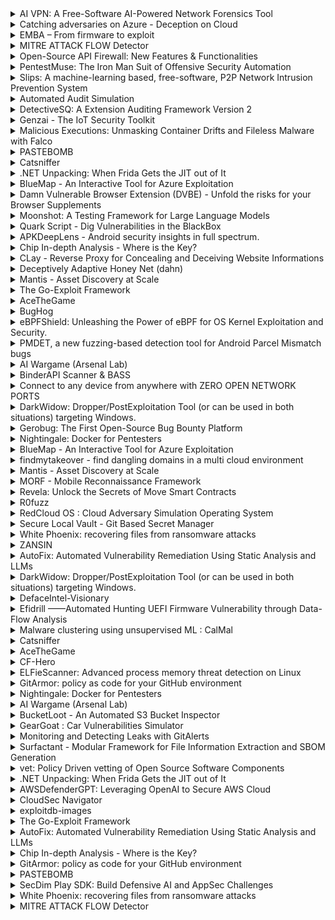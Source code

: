 <details>
  <summary>AI VPN: A Free-Software AI-Powered Network Forensics Tool</summary>
  The AI VPN is an AI-based traffic analysis tool to detect and block threats, ensuring enhanced privacy protection automatically. It offers modular management of VPN accounts, automated network traffic analysis, and incident reporting. Using the free software IDS system Slips, the AI VPN employs machine learning and threat intelligence for comprehensive traffic analysis. Multiple VPN technologies, such as OpenVPN and Wireguard, are supported, and in-line blocking technologies like Pi-hole provide additional protection.



Developed to assist journalists, activists, and NGOs in combating targeted digital attacks, the AI VPN aims to deliver a user-friendly, efficient, and automated solution for network forensics on devices without requiring physical access. Users experience seamless Internet connectivity, akin to conventional VPNs, while the AI VPN server conducts traffic analysis and reporting.



The AI VPN is designed as a modular collection of micro-services using Docker technology. Ten modules currently handle diverse functionalities such as management, database operations, communication, multiple VPNs, PiHole integration, Slips, and comprehensive reporting.
</details>

<details>
  <summary>Catching adversaries on Azure - Deception on Cloud</summary>
  Cloud is a widely adopted technology for organizations across the globe. It's very often a breeding ground for adversaries as the targets are now reachable to adversaries from anywhere in the world. More often than not, foothold into cloud is just a simple "password-spray" away. How to catch adversaries who are eyeing your crown jewels on cloud? Often adversaries are after your keys, secrets, data, emails, etc. A great way to protect is to put traps everywhere and wait for adversaries to fall into them. But deception on cloud is Hard to create, maintain, monitor, remove and most of all it's pricy. Cloud-Deception is a tool that intends to make it easier for individuals and organizations to deploy, monitor, maintain and remove deception with the most minimal price tag to it. This is done with the help of a CLI suite that creates real-like users (with known weak passwords), real-like resources (such as key vaults, storage accounts, etc.) and real-like identities (Managed identities). All these resources and identities have role assignments randomly assigned and the output is a glorious attack path that's very lucrative for an adversary to pursue. Cloud-deception enables logging automatically and creates alert rules so all you have to do relax and wait for adversaries. Cloud-deception currently supports Microsoft Azure. The talk will consist of a breath-taking tale of how to creation &amp; monitoring of deception on cloud.
</details>

<details>
  <summary>EMBA – From firmware to exploit</summary>
  IoT (Internet of Things) and OT (Operational Technology) are the current buzzwords for networked devices on which our modern society is based on. In this area, the used operating systems are summarized with the term firmware. The devices themselves, also called embedded devices, are essential in the private and industrial environments as well as in the so-called critical infrastructure. 

Penetration testing of these systems is quite complex as we have to deal with different architectures, optimized operating systems and special protocols. EMBA is an open-source firmware analyzer with the goal to simplify and optimize the complex task of firmware security analysis. EMBA supports the penetration tester with the automated detection of 1-day vulnerabilities on binary level. This goes far beyond the plain CVE detection: With EMBA you always know which public exploits are available for the target firmware. Besides the detection of already known vulnerabilities, EMBA also supports the tester on the next 0-day. For this, EMBA identifies critical binary functions, protection mechanisms and services with network behavior on a binary level. There are many other features built into EMBA, such as fully automated firmware extraction, finding file system vulnerabilities, hard-coded credentials, and more.

EMBA is the open-source firmware scanner, created by penetration testers for penetration testers.
</details>

<details>
  <summary>MITRE ATTACK FLOW Detector</summary>
  Converting all kinds of SOC alerts to mitre attack techniques and then finding those few alerts that form a mitre attack flow, seems like a lot of manual work. 



But using a Large Language Model, Knowledge Graph, Temporal Graph Embedding, Density Clustering, and a Markov Model, its now possible to do it automatically in real time.
</details>

<details>
  <summary>Open-Source API Firewall: New Features & Functionalities</summary>
  The open-source API Firewall by Wallarm is designed to protect REST and GraphQL API endpoints in cloud-native environments. API Firewall provides API hardening with the use of a positive security model allowing calls that match a predefined API specification for requests and responses while rejecting everything else.



The key features of API Firewall are:

  - Secure REST and GraphQL API endpoints by blocking non-compliant requests/responses

  - Stop API data breaches by blocking malformed API responses

  - Discover Shadow API endpoints

  - Block attempts to use request/response parameters not specified in an OpenAPI specification

  - Validate JWT access tokens

  - Validate other OAuth 2.0 tokens using introspection endpoints

  - Denylist compromised API tokens, keys, and Cookies
</details>

<details>
  <summary>PentestMuse: The Iron Man Suit of Offensive Security Automation</summary>
  entestMuse is not just a tool; it is the embodiment of the Iron Man philosophy in cybersecurity. Like Tony Stark's exoskeleton, which enhances his abilities while allowing him to retain control and focus on higher-level strategies, PentestMuse augments the capabilities of offensive cybersecurity professionals. It automates the repetitive, precision-dependent tasks of penetration testing - much like the meticulous data collection and alerting in a monitoring system - allowing experts to concentrate on tasks requiring human ingenuity and judgment.



Adhering to the [Compensatory Principle](https://www.notion.so/Compensatory-Principle-efdc076b70d84d1797ab3469a9955ba9?pvs=21), PentestMuse recognizes the distinct strengths of human intuition and machine precision. It executes complex operations autonomously, similar to a state-machine-driven repair system, but steps aside when human intervention is preferable or necessary. This approach mirrors the collaboration between Iron Man's suit and Tony Stark, where automation enhances human skills without overshadowing them.



The design of PentestMuse ensures that the creativity and learning opportunities for cybersecurity professionals are not stifled. The tool works as a partner, handling the 'boring stuff' and late-night work, thereby enabling human experts to focus on creative problem-solving and system optimization. This collaboration is akin to Iron Man's suit: an advanced assistant that elevates the human operator to new levels of efficiency and effectiveness.



In conclusion, PentestMuse is a testament to the power of AI in enhancing human capabilities in offensive security, rather than replacing them. It's a system more Iron Man, less Ultron - a perfect blend of human intelligence and machine efficiency, designed to tackle the ever-evolving challenges of the digital world.
</details>

<details>
  <summary>Slips: A machine-learning based, free-software, P2P Network Intrusion Prevention System</summary>
  For the last 7 years we developed Slips, a behavioral-based intrusion prevention system, and the first free-software network IDS using machine learning. Slips profiles the behavior of IP addresses and performs detections inside each time window in order to also *unblock* IPs. Slips has more than 20 modules that detect a range of attacks both to and from the protected device. It is an network EDR with the capability to also protect small networks. 



Slips consumes multiple packets and flows, exporting data to SIEMs. More importantly, Slips is the first IDS to automatically create a local P2P network of sensors, where instances share detections following a trust model resilient to adversaries.. 



Slips works in several directionality modes. The user can choose to detect attacks coming *to* or going *from* these profiles, or both. This makes it easy to protect your network but also to focus on infected computers inside your network, which is a novel technique.



Among its modules, Slips includes the download/manage of external Threat Intelligence feed (including our laboratory's own TI feed), whois/asn/geocountry enrichment, a LSTM neural net for malicious behavior detection, port scanning detection (vertical and horizontal) on flows, long connection detection, etc. The decisions to block profiles or not are based on ensembling 

algorithms. The P2P module connects to other Slips to share detection alerts.



Slips can read packets from the network, pcap, Suricata, Zeek, Argus and Nfdump, and can output alerts files and summaries. Having Zeek as a base tool, Slips can correctly build a sorted timeline of flows combining all Zeek logs. Slips can send alerts using the STIX/TAXII protocol.



Slips web interface allows to clearly see the detections and behaviors, including threat inteligence enhancements. The interface can show multiple Slips runs, summarize whois/asn/geocountry information and much more.
</details>

<details>
  <summary>Automated Audit Simulation</summary>
  This tool enhances the efficiency of auditing processes, providing a user-friendly interface for seamless operation. Its detailed reporting capabilities empower users with comprehensive insights into endpoint security, facilitating informed decision-making. With a commitment to ethical use, legal compliance, and regular updates, the Automated Audit Simulation tool is a valuable asset for organizations seeking robust cybersecurity assessments.



In addition to scrutinizing network connections for VPN and Tor usage, the tool searches for critical event IDs and investigates Outlook profiles for personal user accounts configured on official laptops/desktops. The flexibility to customize assessments allows users to adapt the tool to evolving security threats.
</details>

<details>
  <summary>DetectiveSQ: A Extension Auditing Framework Version 2</summary>
  In the modern digital realm, internet browsers, particularly Chrome, have transcended traditional boundaries, becoming hubs of multifunctional extensions that offer everything from AI-integrated chatbots to sophisticated digital wallets. This surge, however, comes with an underbelly of cyber vulnerabilities. Hidden behind the guise of innovation, malicious extensions lurk, often camouflaged as benign utilities. These deceptive extensions not only infringe upon user privacy and security but also exploit users with unasked-for ads, skewed search results, and misleading links. Such underhanded strategies, targeting the unsuspecting user, have alarmingly proliferated.



In this talk, we will introduce DetectiveSQ Version 2, an enhanced tool revolutionizing the analysis of Chrome extensions. Building on its proven foundation, it now features integrated AI and GPT models for dynamic analysis, sentiment analysis, and sophisticated static analysis capabilities for permissions, local JavaScript, and HTML files. This dual approach offers a comprehensive evaluation, pinpointing potential security and privacy risks within extensions. DetectiveSQ Version 2 will be open source and made available after the talk.
</details>

<details>
  <summary>Genzai - The IoT Security Toolkit</summary>
  With a widespread increase in the adoption of IoT or Internet of Things devices, their security has become the need of the hour. Cyberattacks against IoT devices have grown rapidly and with platforms like Shodan, it has become much easier to scroll through the entire internet and look for just the right target which an attacker wants. To combat such threats it has become necessary for individuals and organisations to secure their IoT devices but when it becomes harder to keep track of them, the chances of unpatched loopholes increase.



To address this concern and give the users a better visibility of their assets, introducing Genzai! Genzai helps users keep track of IoT device-related web interfaces, scan them for security flaws and scan against custom policies for vendor-specific or all cases.

Tool features:

- Bruteforce panels for vendor-specific and generic/common password lists to look for default creds

- Use pre-defined templates/payloads to look for vulnerabilities

- Users can specify scan policies for scanning vendor-specific or all entries
</details>

<details>
  <summary>Malicious Executions: Unmasking Container Drifts and Fileless Malware with Falco</summary>
  Containers are the most popular technology for deploying modern applications. SPOILER ALERT: bypassing well-known security controls is also popular. In this talk, we explain how to use the recent updates in Falco, a CNCF open-source container security tool, to detect drifts and fileless malware in containerized environments. 



As a best practice, containers should be considered immutable. Early this year, Falco introduced new features to detect container drift via OverlayFS, which can spot if binaries are added or modified after the container's deployment. New binaries are often a sign of an ongoing attack.



Of course, attackers can also use more advanced evasion techniques to stay hidden. By using in-memory, fileless execution, attackers can bypass most of the security controls such as drift detection, and still reach their goals with no stress. 



To combat fileless attacks, Falco has also added memfd-based fileless execution thanks to its visibility superpowers on Linux kernel system calls. Combining Falco's existing runtime security capabilities with these two new detection layers forms the foundation of an in-depth defense strategy for cloud-native workloads.



We will walk you through real-world scenarios based on recent threats and malware, demoing how Falco can help detect and respond to these malicious behaviors and comparing drift and fileless attack paths.
</details>

<details>
  <summary>PASTEBOMB</summary>
  The PasteBomb (PB) botnet does not have any C2 (command and control) server.

Instructions are received using GitHub Gist, and results are sent over a Discord Webhook.

Tracing the C2 server back to the operator is the most common way in which botnet operators are compromised. This technology effectively eradicates such a possibility. When combined with robust operational security (OPSEC), this makes it extremely difficult to trace the operator. This is extremely advantageous for groups engaged in penetration testing. PasteBomb possesses the capacity to carry out Commands, launch DDoS attacks on servers, acquire and execute supplementary payloads, extract personal information from targets, and eliminate its presence without leaving any evidence (Self-Destruct).
</details>

<details>
  <summary>Catsniffer</summary>
  Delve into the fascinating world of IoT (Internet of Things) with the CatSniffer - a powerful, multi-protocol, multi-band, and open-source board crafted for exploring, interacting, and potentially compromising IoT devices. This workshop offers an immersive, hands-on experience, teaching you how to create chaos among IoT devices and challenge real-world devices like property trackers.



Our engaging demonstrations are merely the tip of the iceberg of what you can achieve with the CatSniffer. The tool's exceptional flexibility allows the use of different tools for your security auditing needs, and our unique firmware broadens your learning horizon and amplifies the fun factor, irrespective of whether you're a novice or a seasoned expert in the field.



We invite you to join us on this journey of discovery, where we will harness the boundless capabilities of CatSniffer, fine-tuning your skills and transforming you into a maestro of IoT security auditing.
</details>

<details>
  <summary>.NET Unpacking: When Frida Gets the JIT out of It</summary>
  .NET-based malware families (like AgentTesla, CrimsonRat, and MassLogger, to list a few) can include obfuscation or packing that would harden analysts' work to understand and mitigate these threats effectively. Several options exist for researchers to tackle this challenge such as (but not limited to ) De4Dot, JITM (Mandiant 2020), DotDumper (Black Hat 2022), or JitHook (JSAC 2023) ... However, those solutions either don't cover the case where CLR APIs are intercepted by the packer, or do it in a very limited way. Our new tool has been developed to address this issue, adding some notable advancements that hopefully will prove its utility in the field of malware analysis.

Our Frida-Jit-unPacker (FJP) tool uses a passive, less intrusive approach than previous tools, making it less likely to be detected by anti-unpacking-features. It is developed using Python3 and Frida and doesn't impose restrictions on the .NET framework version associated with the sample. The tool is not focused on specific packers, making it generic and flexible. 

One of its improvements compared to previously listed tools is its ability to also recover and fix original tokens from encrypted ones.

In addition, this tool employs several strategies to be more covert in its operations compared to existing solutions. It achieves this by focusing on intercepting lower-level functions, less likely to set off anti-unpacking mechanisms typically employed by packers. This stealthy approach is further enhanced by disassembling the Common Language Runtime (CLR) - strategically placing hooks just before or after likely monitoring points, tactically reducing the chances of triggering packers' anti-unpacking mechanisms.

These enhancements aim to assist analysts and researchers in the evolving 'cat and mouse' game of malware code protection. Hopefully, the tool will prove to be a valuable addition to the researchers' arsenal.
</details>

<details>
  <summary>BlueMap - An Interactive Tool for Azure Exploitation</summary>
  As demonstrated in BlackHat UK &amp; USA 2022 - BlueMap helps cloud red teamers and security researchers identify IAM misconfigurations, information gathering, and abuse of managed identities in interactive mode without ANY third-party dependencies. No more painful installations on the customer's environment, and No more need to custom the script to avoid SIEM detection!



The tool leaves minimum traffic in the network logs to help during red team engagements from on-prem to the cloud. Developed in Python and implemented all Azure integrations from scratch with zero dependencies on Powershell stuff. The idea behind the tool is to let security researchers and red team members have the ability to focus on more Opsec rather than DevOps stuff.
</details>

<details>
  <summary>Damn Vulnerable Browser Extension (DVBE) - Unfold the risks for your Browser Supplements</summary>
  In the ever expanding world of Browser Extensions, security remains a big concern. As the demand of the feature-rich extensions increases, priority is given to functionality over robustness, which makes way for vulnerabilities that can be exploited by malicious actors. The danger increases even more for organizations handling sensitive data like banking details, PII, confidential org reports etc. 



Damn Vulnerable Browser Extension (DVBE) is an open-source vulnerable browser extension, designed to shed light on the importance of writing secure browser extensions and to educate the developers and security professionals about the vulnerabilities that are found in the browser extensions, how they are found &amp; how they impact business. This built-to-be vulnerable extension can be used to learn, train &amp; exploit browser extension related vulnerabilities.
</details>

<details>
  <summary>Moonshot: A Testing Framework for Large Language Models</summary>
  In today's rapidly evolving AI landscape, large language models (LLMs) have emerged as a cornerstone of many AI-driven solutions, offering increasingly remarkable capabilities in use cases like chatbots and code generation. 



However, this advancement also introduces a unique set of security and safety challenges, ranging from data privacy risks, biases in model outputs, ethical implications of AI interactions, to the risks of generating and executing malicious codes when using these new AI systems. Unfortunately, current LLM testing often focuses on evaluating performance over addressing these vulnerabilities.



We present Moonshot – a testing tookit designed specifically for security evaluators, penetration testers, red teamers, and bug-bounty hunters to conduct attacks on large language models. Moonshot distinguishes itself through its extensible and modular design, facilitating the systematic creation, testing and execution of attacks on LLMs. It comes equipped with a suite of pre-defined security vulnerabilities and safety tests, while also offering users the ease of integrating their own tests into the framework. Additionally, Moonshot features a specialised red-teaming interface that drastically streamlines the process of vulnerability assessment across various LLMs for red teamers.



Moonshot is designed with a simple, intuitive, and interactive interface that would be familiar to AI developers and security experts. Additionally, Moonshot is engineered for easy integration into any model development workflow, enabling seamless and repeatable testing for model developers.
</details>

<details>
  <summary>Quark Script - Dig Vulnerabilities in the BlackBox</summary>
  *Innovative &amp; Interactive*

The goal of Quark Script aims to provide an innovative way for mobile security researchers to analyze or pentest the targets (YES, the binaries).



Based on Quark, we integrate decent tools as Quark Script APIs and make them exchange valuable intelligence with each other. This enables security researchers to interact with staged results and perform creative analysis with Quark Script.



*Dynamic &amp; Static Analysis*

In Quark script, we integrate not only static analysis tools (e.g. Quark itself) but also dynamic analysis tools (e.g. objection).



*Re-Usable &amp; Sharable*

Once the user creates a Quark script for a specific analysis scenario. The script can be used for other targets. Also, the script can be shared with other security researchers. This enables the exchange of knowledge.
</details>

<details>
  <summary>APKDeepLens - Android security insights in full spectrum.</summary>
  APKDeepLens is an open-source Python tool for Android app security analysis. It leverages both static and dynamic analysis techniques to identify vulnerabilities. By static analysis examines APK components like permissions and API calls, while dynamic analysis observes real-time behavior. A key feature is "Contextual Vulnerability Mapping," which assesses vulnerabilities within the code and user flow context. The tool also focuses on extracting sensitive information from the source code, highlighting often overlooked security gaps.



The tool effectively detects vulnerabilities listed in the OWASP Top 10 mobile, emphasizing the most critical security risks to Android applications. Demonstrations of these features will be included. APKDeepLens is equipped to generate comprehensive reports in various formats like HTML, PDF, and JSON, aiding in the transition from detection to remediation.
</details>

<details>
  <summary>Chip In-depth Analysis - Where is the Key?</summary>
  Chip-off forensics is an advanced digital data extraction and analysis technique which involves physically removing flash memory chips (IC) from a subject device and then acquiring the raw data using specialized equipment.



Apart from the rework station, it should have a suitable reader or device to retrieve the data/firmware from the chip.  It is an new developed device which can recognize the chip detailed information.  During the lab, the audiences would have opportunity to analyze the common eMMC / UFS chips and discover the secret from it.
</details>

<details>
  <summary>CLay - Reverse Proxy for Concealing and Deceiving Website Informations</summary>
  The beginning of a devastating cybersecurity incident often occurs when an attacker recognize a technology they capable to exploit used in an application. None of our users care about the technology behind an application more than the mal-intent adversaries. CLay offers a unique and powerful features that goes beyond traditional security measures. CLay takes deception to a new level by mimicking the clockwork of a website with false information, as if the website is made with different technology stack. With a quick 3-minutes installation, the primary objective is to mislead and deceive potential attackers, leading them to gather false information about the web application.
</details>

<details>
  <summary>Deceptively Adaptive Honey Net (dahn)</summary>
  Traditional honey nets offer static infrastructure and static responses. In DAHN, the infrastructure is abstracted, with lambda/gpt API (prompts stipulated) returning seemingly native responses to the threat actor, depending on the complexity index defined by the administrator. In other words, responses are dynamically crafted to entrap and retain threat actors, internal and external, in this environment for as long as possible, giving them a balance of false hope and realistic obstacles as they pass through our simulated layers of defense. Our AI-powered honey net mimics a given corporate environment to create a fictitious digital twin and embeds a controlled-level of simulated vulnerabilities/weaknesses to attract, distract, learn from, and attribute threat actors. The outputs are decoys, diversion, fingerprints, IoCs and IoAs, attributes, TTPs and behaviors, and used to augment threat detection and cyber defense strategies.
</details>

<details>
  <summary>Mantis - Asset Discovery at Scale</summary>
  Mantis is an asset inventory framework that has the capability to distribute a single scan across multiple machines, provides easy customization, dashboard support, and advanced alerting capabilities. We have not reinvented the wheel. Rather, we have tried to design an architecture that provides the essential features for a framework that involves the complexity of integrating multiple tools that are outside our control.
</details>

<details>
  <summary>The Go-Exploit Framework</summary>
  The Go-Exploit framework helps exploit developers rapidly develop advanced exploits in the Go programming language. In this talk, we will demonstrate advanced features of the framework such as integration with Shodan, scanning and exploiting through a proxy (including Tor), using Meterpreter and Sliver payloads, using the built-in encrypted reverse shell, adding custom C2, spinning up LDAP JNDI infrastructure, and easily cross compiling to different OS and architectures.



This talk will focus on real-world exploitation and, as such, we will release go-exploit exploits for CVE-2023-46604 (ActiveMQ), CVE-2023-25194 (Druid), and CVE-2022-47966 (Various Manage Engine).
</details>

<details>
  <summary>AceTheGame</summary>
  Ace The Game is an open-source hacking tool designed for manipulating the memory of Android applications enabling users to change and freeze memory values. This tool also has an interesting feature which enables users to bypass payment methods seamlessly. Notably, this tool boasts compatibility with both rooted and non-rooted Android devices.
</details>

<details>
  <summary>BugHog</summary>
  BugHog is a comprehensive framework designed to identify the complete lifecycles of browser bugs, from the code change that introduced the bug to the code change that resolved the bug. For each bug's proof of concept (PoC) integrated in BugHog, the framework can perform automated and dynamic experiments using Chromium and Firefox revision binaries.



Each experiment is performed within a dedicated Docker container, ensuring the installation of all necessary dependencies, in which BugHog downloads the appropriate browser revision binary, and instructs the browser binary to navigate to the locally hosted PoC web page. Through observation of HTTP traffic, the framework determines whether the bug is successfully reproduced. Based on experiment results, BugHog can automatically bisect the browser's revision history to identify the exact revision or narrowed revision range in which the bug was introduced or fixed.



BugHog has already been proven to be a valuable asset in pinpointing the lifecycles of security bugs, such as Content Security Policy bugs.
</details>

<details>
  <summary>eBPFShield: Unleashing the Power of eBPF for OS Kernel Exploitation and Security.</summary>
  Are you looking for an advanced tool that can help you detect and prevent sophisticated exploits on your systems? Look  no further than eBPFShield. Let's take a technical look at some of the capabilities of this powerful technology:



DNS monitoring feature is particularly useful for detecting DNS tunneling, a technique used by attackers to bypass  network security measures. By monitoring DNS queries, eBPFShield can help detect and block these attempts before any damage is done.



IP-Intelligence feature allows you to monitor outbound connections and check them against threat intelligence lists. This  helps prevent command-and-control (C2) communications, a common tactic used by attackers to control compromised  systems. By blocking outbound connections to known C2 destinations, eBPFShield can prevent attackers from  exfiltrating sensitive data or delivering additional payloads to your system.



eBPFShield Machine Learning feature, you can develop and run advanced machine learning algorithms entirely in eBPF. We  demonstrate a flow-based network intrusion detection system(IDS) based on machine learning entirely in eBPF. Our  solution uses a decision tree and decides for each packet whether it is malicious or not, considering the entire previous  context of the network flow.



eBPFShield Forensics helps address Linux security issues by analyzing system calls and kernel events to detect possible  code injection into another process. It can also help identify malicious files and processes that may have been  introduced to your system, allowing you to remediate any security issues quickly and effectively.



During the session, we'll delve deeper into these features and demonstrate how eBPFShield can help you protect your  systems against even the most advanced threats.
</details>

<details>
  <summary>PMDET, a new fuzzing-based detection tool for Android Parcel Mismatch bugs</summary>
  Android has designed Parcel as its high-performance transport to pass objects across processes.

For classes to be serialized by Parcel, developers must implement the methods for writing and reading the object's properties to and from a Parcel container. The inconsistency between those methods implemented by careless developers introduces Parcel Mismatch bugs, often occurring in vendor-customed classes due to lack of public scrutiny.

Parcel Mismatch bugs can be abused by malicious applications to gain system privilege and have been massively exploited in the wild. However, due to the nature of those bugs, it cannot be solved by traditional source-to-sink taint analysis, currently no mature solutions exist to detect Parcel Mismatch bugs.

Here we proposes PMdet, a new fuzzing-based detection tool for Parcel Mismatch bugs.

PMdet is capable of handling different vendors' firmware without actual devices. It loads Parcelable classes from Android firmware, emulates the Android runtime environment for Parcel to work, and fuzz &amp; monitors the serialization and deserialization procedures for mismatches.

We evaluate PMdet with several firmware from different Android vendors, and the results show that PMdet can detect Parcel Mismatch bugs of different causes, including 11 unique undisclosed mismatches, 6 of which are exploitable, and other 5 bugs that have been already confirmed and fixed.
</details>

<details>
  <summary>AI Wargame (Arsenal Lab)</summary>
  Come join a fun and educational attack and defence AI wargame. You will be given an AI chatbot. Your chatbot has a secret that should always remain a secret! Your objective is to secure your chatbot to protect its secret while attacking other players' chatbots and discovering theirs. The winner is the player whose chatbot survives the longest (king of the hill). All skill levels are welcomed, even if this is your first time seeing code, securing a chatbot, or playing in a wargame.
</details>

<details>
  <summary>BinderAPI Scanner & BASS</summary>
  BASS-Environment Synopsis
Binderlabs API Security Simulator (BASS-Env) is an intentionally vulnerable API environment tailored to reflect the OWASP Top 10 API Security Risks of 2023. Its primary goal is to function as a practical training platform for cybersecurity professionals seeking to enhance their API hacking skills and deepen their understanding of API security testing. BASS-Env provides a hands-on experience by allowing users to interact directly with flawed APIs, highlighting the significance of API security within software development.
The OpenAPI 3 Specifications and Postman Collections serve as the main interface, providing comprehensive documentation and enabling direct testing of API endpoints. At the core of BASS-Env lies its Laravel Backend/API Layer and MySQL Database, intentionally incorporating vulnerabilities across a variety of API endpoints. These components collaborate to simulate real-world scenarios, exposing vulnerabilities such as broken authentication, misconfigurations, and improper inventory management.
Moreover, BASS-Env offers laboratory-based scenarios and challenges for participants, integrating manual and scanner testing methods. Scoring mechanisms, feedback loops, hints, and tutorials assist users in comprehending and resolving challenges. The environment prioritizes security and privacy considerations, accessible locally and supported through GitHub for community engagement. Future enhancements aim to broaden the spectrum of API flaws and facilitate effective updates for BASS-Env instances.
 
BASS-Scanner Synopsis
The BASS-Scanner is a Python3-based tool designed to streamline API Security Testing, focusing on identifying vulnerabilities outlined in the OWASP Top 10 API Security Risks of 2023. It offers a quick and efficient scanning process with minimal installation requirements, making it particularly suitable for penetration testers seeking to expedite API Pentest engagements. The tool's customization options, including the ability to tailor wordlists for specific test cases to enhance detection rates.
Key features include detection of various vulnerabilities such as broken object-level authorization, broken authentication, unrestricted resource consumption, server-side request forgery, and more. Its architecture is straightforward, leveraging Python3 and supporting REST and JSON type APIs.
Scanning methodology involves detailed scrutiny of individual API endpoints, employing techniques like fuzzing and header analysis to uncover security flaws. 
User customization is facilitated through options such as specifying scan types and adjusting scanning parameters. Security and privacy considerations ensure that the tool does not handle sensitive information or transmit data to external sources.
Overall, BASS-Scanner offers a promising solution for efficient and comprehensive API security assessments, with ongoing improvements slated for the future.
</details>

<details>
  <summary>Connect to any device from anywhere with ZERO OPEN NETWORK PORTS</summary>
  Imagine connecting to a device remotely from anywhere on the planet without having to open any network ports on either end - that translates to having ZERO NETWORK ATTACK SURFACES.



This is made possible with Atsign's open source No Ports Product suite which is build on the patented Networking 2.0 technology.
</details>

<details>
  <summary>DarkWidow: Dropper/PostExploitation Tool (or can be used in both situations) targeting Windows.</summary>
  This is a Dropper/Post-Exploitation Tool targeting Windows machine.
</details>

<details>
  <summary>Gerobug: The First Open-Source Bug Bounty Platform</summary>
  Organizations often lack the necessary resources and diverse skills to identify hidden vulnerabilities before attackers exploit them. Bug bounty program, which incentivizes ethical hackers to report bugs, emerged to bridge the skills gap and address the imbalance between attackers and defenders.



However, integrating bug bounty program into security strategies remains challenging due to limitations in efficiency, security, budget, and the scalability of consulting-based or third-party solutions.



Gerobug is the first open-source bug bounty platform that allows organizations to establish their own bug bounty platform easily and securely, free of charge.
</details>

<details>
  <summary>Nightingale: Docker for Pentesters</summary>
  Penetration testing is a critical aspect of ensuring the security of any organization's IT infrastructure. However, setting up a testing environment can be time-consuming and complex, requiring the installation of multiple tools, frameworks, and programming languages. Additionally, maintaining consistency across different testing environments can be challenging. As a result, organizations often struggle to effectively perform penetration testing and identify vulnerabilities in their systems.



Nightingale is an open-source tool that aims to address this problem by providing a ready-to-use environment for pentesters. By building on top of Docker, Nightingale eliminates the need to install multiple programming languages and modules, allowing for faster booting and more efficient resource usage on the host machine. Additionally, Nightingale includes a variety of pre-installed penetration testing tools and frameworks, making it easy for organizations to perform vulnerability assessments and penetration testing of any scope.
</details>

<details>
  <summary>BlueMap - An Interactive Tool for Azure Exploitation</summary>
  As demonstrated in BlackHat UK &amp; USA 2022 - BlueMap helps cloud red teamers and security researchers identify IAM misconfigurations, information gathering, and abuse of managed identities in interactive mode without ANY third-party dependencies. No more painful installations on the customer's environment, and No more need to custom the script to avoid SIEM detection!



The tool leaves minimum traffic in the network logs to help during red team engagements from on-prem to the cloud. Developed in Python and implemented all Azure integrations from scratch with zero dependencies on Powershell stuff. The idea behind the tool is to let security researchers and red team members have the ability to focus on more Opsec rather than DevOps stuff.
</details>

<details>
  <summary>findmytakeover - find dangling domains in a multi cloud environment</summary>
  findmytakeover detects dangling DNS record in a multi cloud environment. It does this by scanning all the DNS zones and the infrastructure present within the configured cloud service provider either in a single account or multiple accounts and finding the DNS record for which the infrastructure behind it does not exist anymore rather than using wordlist or bruteforcing DNS servers.
</details>

<details>
  <summary>Mantis - Asset Discovery at Scale</summary>
  Mantis is an asset inventory framework that has the capability to distribute a single scan across multiple machines, provides easy customization, dashboard support, and advanced alerting capabilities. We have not reinvented the wheel. Rather, we have tried to design an architecture that provides the essential features for a framework that involves the complexity of integrating multiple tools that are outside our control.
</details>

<details>
  <summary>MORF - Mobile Reconnaissance Framework</summary>
  MORF - Mobile Reconnaissance Framework is a powerful, lightweight, and platform-independent offensive mobile security tool designed to help hackers and developers identify and address sensitive information within mobile applications. It is like a Swiss army knife for mobile application security, as it uses heuristics-based techniques to search through the codebase, creating a comprehensive repository of sensitive information it finds. This makes it easy to identify and address any potentially sensitive data leak.



One of the prominent features of MORF is its ability to automatically detect and extract sensitive information from various sources, including source code, resource files, and native libraries. It also collects a large amount of metadata from the application, which can be used to create data science models that can predict and detect potential security threats. MORF also looks into all previous versions of the application, bringing transparency to the security posture of the application.



The tool boasts a user-friendly interface and an easy-to-use reporting system that makes it simple for hackers and security professionals to review and address any identified issues. With MORF, you can know that your mobile application's security is in good hands.



Overall, MORF is a Swiss army knife for offensive mobile application security, as it saves a lot of time, increases efficiency, enables a data-driven approach, allows for transparency in the security posture of the application by looking into all previous versions, and minimizes the risk of data breaches related to sensitive information, all this by using heuristics-based techniques.
</details>

<details>
  <summary>Revela: Unlock the Secrets of Move Smart Contracts</summary>
  <div><span>Powered by the secure and robust Move language, emerging blockchains like Aptos and Sui are gaining rapid popularity. However, their increasingly complex smart contracts, which are often entrusted with valuable assets, need to provide users with the ability to verify the code safety. Unfortunately, it has become common for Move-based protocols to be deployed solely in low-level bytecode form, without accompanying source code. Therefore, reconstructing the original source of the on-chain contracts is essential for users and security researchers to thoroughly examine, evaluate and enhance security.</span></div><div><span>
</span></div><div><span>This talk introduces Revela, the first-ever open-source tool designed to decompile Move bytecode back to its original source code, empowering users and researchers with newfound transparency. We will explain how our tool leverages advanced static analysis techniques to recover the original source code structure, including modules, functions, and data types.</span></div><div><span>
</span></div><div><span>The presentation will include some live demonstrations of using Revela to decompile Move bytecode from online transactions. Additionally, we will showcase how our decompiler can be utilized to uncover vulnerabilities in closed-source protocols running on Aptos and Sui blockchains.</span></div>
</details>

<details>
  <summary>R0fuzz</summary>
  Industrial control systems (ICS) are critical to national infrastructure, demanding robust security measures. "R0fuzz" is a collaborative fuzzing tool tailored for ICS environments, integrating diverse strategies to uncover vulnerabilities within key industrial protocols such as Modbus, Profinet, DNP3, OPC, BACnet, etc. This innovative approach enhances ICS resilience against emerging threats, providing a comprehensive testing framework beyond traditional fuzzing methods.
</details>

<details>
  <summary>RedCloud OS : Cloud Adversary Simulation Operating System</summary>
  RedCloud OS is a Debian based Cloud Adversary Simulation Operating System for Red Teams to assess the security of leading Cloud Service Providers (CSPs). It includes tools optimised for adversary simulation tasks within Amazon Web Services (AWS), Microsoft Azure, and Google Cloud Platform (GCP).



Enterprises are moving / have moved to Cloud Model or Hybrid Model and since security testing is a continuous procedure, operators / engineers evaluating these environments must be well versed with updated arsenal. RedCloud OS is an platform that contains: 



- Custom Attack Scripts

- Installed Native Cloud Provider CLI

- 25+ Multi-Cloud Open-Source Tools

- Tools Categorization as per MITRE ATT&amp;CK Tactics

- Support Multiple Authentication Mechanisms

- In-Built PowerShell for Attacking Azure Environment

- Ease to configure credentials of AWS, Azure &amp; GCP &amp; much more...



Inside each CSP, there are three sub-categories i.e, Enumeration, Exploitation, and Post Exploitation. OS categorises tools &amp; our custom scripts as per the above mentioned sub-categories.
</details>

<details>
  <summary>Secure Local Vault - Git Based Secret Manager</summary>
  Problem Statement:

At Companies secrets are being used across various environments for integration and authentication services. However, managing the secrets and preventing incidents from leakage of secrets have been challenging for the organisation. Existing solutions are centralised and warrants considerable code change to be implemented. Following are the problem statement to be resolved:



- To manage and secure the secrets that are currently in plain text across Git, IaC templates, and workloads.

- To implement a secrets manager that is developer friendly and reduces operational overheads.

- To develop a solution that does not expose the secrets even at the compromise of entities storing the credentials. For example, to protect our secrets from CodeCov like incidents.



Solution:

We have developed a Git based secret manager which adopts a secure and decentralised approach to managing, sharing, and storing the secrets. In this approach secrets are stored in an encrypted form in Github repositories of the teams. 



Keys Principles

This implementation follows two important principles

-A developer can be allowed to add or modify secrets, however should not be allowed to view them

-An environment should have a single identity that gives access to all necessary credentials irrespective of the number of projects that are deployed.
</details>

<details>
  <summary>White Phoenix: recovering files from ransomware attacks</summary>
  White Phoenix tool's goal is to help victims of ransomware attacks recover some of their precious lost data. The tool can successfully recover data from encrypted files by ransomware that uses the Intermittent Encryption method (aka Partial Encryption) in the attack. The tool is free and can be used automatically as a service or manually by taking the code from the tool's GitHub repository.

The Tool's Website: https://getmyfileback.com/
The Tool's GitHub: https://github.com/cyberark/White-Phoenix

</details>

<details>
  <summary>ZANSIN</summary>
  ZANSIN is envisioned as a GROUNDBREAKING cybersecurity training tool designed to equip users against the ever-escalating complexity of cyber threats. It achieves this by providing learners with a platform to engage in simulated cyberattack scenarios, supervised and designed by experienced pentesters. This comprehensive approach allows learners to actively apply security measures, perform system modifications, and handle incident responses to counteract the attacks. Engaging in this hands-on practice within realistic environments enhances their server security skills and provides practical experience in identifying and mitigating cybersecurity risks. ZANSIN's flexible design accommodates diverse skill levels and learning styles, making it a comprehensive and evolving platform for cybersecurity education.
</details>

<details>
  <summary>AutoFix: Automated Vulnerability Remediation Using Static Analysis and LLMs</summary>
  AutoFix is an innovative open-source tool that marries static analysis with advanced Large Language Models (LLMs) to automate the detection and remediation of software vulnerabilities. Utilizing cutting-edge models like StarCoder and Salesforce CodeGen2, AutoFix excels in generating precise patches for a wide range of vulnerabilities, identified through robust static analysis methods including Semgrep. Designed for developers, security professionals, and DevSecOps teams, AutoFix streamlines security integration in software development, balancing speed and accuracy in patch deployment. As a community-driven tool, it evolves continuously, embodying the future of automated, secure coding practices.
</details>

<details>
  <summary>DarkWidow: Dropper/PostExploitation Tool (or can be used in both situations) targeting Windows.</summary>
  This is a Dropper/Post-Exploitation Tool targeting Windows machine.
</details>

<details>
  <summary>DefaceIntel-Visionary</summary>
  The purpose of this project is to develop a robust Web Defacement Detection tool that monitors websites for signs of defacement, an attack where the visual appearance of a website is altered by unauthorized users. 



The tool aims to promptly provide alert if a website content is manipulated, which is often a result of cyber attacks such as those carried out by hacktivists. 



The system utilizes two primary detection methods: a) analyzing drastic changes in webpage size and b) scanning for keywords and phrases associated with hacktivism, including those within images, using generative AI such as GPT that has been trained on large data including OSINT.
</details>

<details>
  <summary>Efidrill ——Automated Hunting UEFI Firmware Vulnerability through Data-Flow Analysis</summary>
  UEFI, an early stage in the computer booting process, is susceptible to attacks that disrupt the Secure Boot security mechanism , thereby allowing attackers to inject a type of malicious software known as "UEFI Rootkit." This specialized strain of malware adeptly conceals itself within SMM or BootLoader, granting malevolent actors surreptitious control over a victim's computer for a prolonged period.

Amidst ongoing research into UEFI security, researchers have discovered numerous SMM vulnerabilities, enhancing the robustness of UEFI. Remarkably, the emergence of tools like "efiexplorer" has significantlystreamlined the reverse engineering process for UEFI firmware.

Yet, contentment with the status quo proves untenable. Many latent UEFI vulnerabilities evade conventional detection techniques, with existing UEFI vulnerability detection tools primarily relying on fuzz testing or assembly instruction matching. Regrettably, no publicly available tool exists that can automatically detect and discover UEFI security vulnerabilities through data flow tracking analysis.

Efidrill - The First Open-Source IDA Plugin for Data Flow Analysis of UEFI Firmware.

Efidrill is a tool that enables data flow tracing, taint tracking, automated structure analysis, variable numerical prediction, and automated vulnerability detection for UEFI firmware. It has discovered multiple hitherto unreported vulnerabilities on hardware platforms from eminent vendors such as Asus, Intel, Dell, etc.
</details>

<details>
  <summary>Malware clustering using unsupervised ML : CalMal</summary>
  CalMal uses unsupervised machine learning for categorising and clustering of malware based upon the behaviour of the malware.

Currently CalMal uses data from VirusTotal . 

It provides following functionalities : 

1) Cluster different malware family.

2) Identifying similarities with any APT malware

3) Identify new samples.

4) Providing visual clustering

It can easily be extended to use data from any sandbox.
</details>

<details>
  <summary>Catsniffer</summary>
  Delve into the fascinating world of IoT (Internet of Things) with the CatSniffer - a powerful, multi-protocol, multi-band, and open-source board crafted for exploring, interacting, and potentially compromising IoT devices. This workshop offers an immersive, hands-on experience, teaching you how to create chaos among IoT devices and challenge real-world devices like property trackers.



Our engaging demonstrations are merely the tip of the iceberg of what you can achieve with the CatSniffer. The tool's exceptional flexibility allows the use of different tools for your security auditing needs, and our unique firmware broadens your learning horizon and amplifies the fun factor, irrespective of whether you're a novice or a seasoned expert in the field.



We invite you to join us on this journey of discovery, where we will harness the boundless capabilities of CatSniffer, fine-tuning your skills and transforming you into a maestro of IoT security auditing.
</details>

<details>
  <summary>AceTheGame</summary>
  Ace The Game is an open-source hacking tool designed for manipulating the memory of Android applications enabling users to change and freeze memory values. This tool also has an interesting feature which enables users to bypass payment methods seamlessly. Notably, this tool boasts compatibility with both rooted and non-rooted Android devices.
</details>

<details>
  <summary>CF-Hero</summary>
  All systems, apps, or tools that are internet-facing have to be deployed behind CloudFlare to increase security and stability. As a security engineer, it's experienced that some systems were/are not deployed properly behind CloudFlare. Any attacker, who discovers the system or app in this way, can hack an organisation's applications. 



This tool(CF-Hero) highlights the security risks associated with domains that are not properly configured behind Cloudflare, a content delivery network (CDN) and distributed DNS service provider. The absence of Cloudflare protection exposes these domains to various attacks, increasing the vulnerability of a company's assets.
</details>

<details>
  <summary>ELFieScanner: Advanced process memory threat detection on Linux</summary>
  ELFieScanner looks to address the relative scarcity and immaturity of non-invasive portable in-memory malware scanning capabilities on Linux. It provides detections with greater context and thus value to the investigative capabilities of blue teams.



ELFieScanner inspects live process memory to detect a number of malicious techniques used by threat actors and in particular those which have been incorporated into Linux based user-mode rootkits. ELFieScanner inspects every running process (both x86/x64) and its corresponding loaded shared objects (libraries) to look for evil. It then outputs resultant detection telemetry into a format that can be easily ingested into a SEIM and viewed by Threat hunters or IR consultants. It has been designed to be both low impact and portable to work across numerous Linux distributions both old and new.



ELFieScanner uses 43 custom built and configurable memory heuristics that are constructed through live in-depth binary analysis of both the process image and a corresponding disk backed binary (if present), using this to identify malevolence. It offers four main detection capabilities that identify:

•	Shared Object injection techniques.

•	Entry point manipulation techniques.

•	Shellcode injection and Process hollowing.

•	API Hooking.



The scanner uses a low impact technique of memory collection that doesn't require interrupts to be sent to remote processes, thereby remaining passive and overcoming ptrace() anti-debug techniques used by malware. The configurability of the binary heuristics provides Blue teams a way to tailor the sensitivity of the detections for their particular environment if used as a persistent monitoring solution; or for incident responders to amass as many suspicious events as possible in one-time collection scenarios. In addition, a portable build is also provided overcoming the unwanted and intrusive default Linux behaviour of building tools on host.
</details>

<details>
  <summary>GitArmor: policy as code for your GitHub environment</summary>
  DevOps security does not only mean protecting the code, but also safeguarding the entire DevOps platform against supply chain attacks, integrity failures, pipelines injections, outsider permissions, worst practices, missing policies and more. 



DevOps platforms like GitHub can easily grow in repos, actions, tokens, users, organizations, issues, PRs, branches, runners, teams, wiki, making admins' life impossible. This means also lowering the security of such environment. 



GitArmor is a policy as code tool, that helps companies,teams and open-source creators, evaluate and enforce their GitHub (only for now) security posture at repository or organization level. Using policies defined using yml, GitArmor can run as CLI, GitHub action or GitHub App, to unify visibility into DevOps security posture and strengthen resource configurations as part of the development cycle.
</details>

<details>
  <summary>Nightingale: Docker for Pentesters</summary>
  Penetration testing is a critical aspect of ensuring the security of any organization's IT infrastructure. However, setting up a testing environment can be time-consuming and complex, requiring the installation of multiple tools, frameworks, and programming languages. Additionally, maintaining consistency across different testing environments can be challenging. As a result, organizations often struggle to effectively perform penetration testing and identify vulnerabilities in their systems.



Nightingale is an open-source tool that aims to address this problem by providing a ready-to-use environment for pentesters. By building on top of Docker, Nightingale eliminates the need to install multiple programming languages and modules, allowing for faster booting and more efficient resource usage on the host machine. Additionally, Nightingale includes a variety of pre-installed penetration testing tools and frameworks, making it easy for organizations to perform vulnerability assessments and penetration testing of any scope.
</details>

<details>
  <summary>AI Wargame (Arsenal Lab)</summary>
  Come join a fun and educational attack and defence AI wargame. You will be given an AI chatbot. Your chatbot has a secret that should always remain a secret! Your objective is to secure your chatbot to protect its secret while attacking other players' chatbots and discovering theirs. The winner is the player whose chatbot survives the longest (king of the hill). All skill levels are welcomed, even if this is your first time seeing code, securing a chatbot, or playing in a wargame.
</details>

<details>
  <summary>BucketLoot - An Automated S3 Bucket Inspector</summary>
  Thousands of S3 buckets are left exposed over the internet, making it a prime target for malicious actors who may extract sensitive information from the files in these buckets that can be associated with an individual or an organisation. There is limited research or tooling available that leverages such S3 buckets for looking up secret exposures and searching specific keywords or regular expression patterns within textual files.



BucketLoot is an automated S3 Bucket Inspector that can simultaneously scan all the textual files present within an exposed S3 bucket from platforms such as AWS, DigitalOcean etc.



It scans the exposed textual files for:

- Secret Exposures

- Assets (URLs, Domains, Subdomains)

- Specific keywords | Regex Patterns (provided by the user)



The end user can even search for string based keywords or provide custom regular expression patterns that can be matched with the contents of these exposed textual files.



All of this makes BucketLoot a great recon tool for bug hunters as well as professional pentesters.



The tool allows users to save the output in a JSON format which makes it easier to pass the results as an input to some third-party product or platform.
</details>

<details>
  <summary>GearGoat : Car Vulnerabilities Simulator</summary>
  GearGoat is a python based implementation Car simulator, inspired from the ICSim tool (written in C), to help learners get started with car hacking. The idea is to provide an easy to use simulator with a virtual can interface, webUI interface and most dependencies handled inside a Docker container. This allows users to run this tool on a non-GUI/Qt machine with just a few clicks. Also, as it is written in Python, communities can easily extend it with their own code. The version with ICSim level functionality with webUI and Dockerised environment is already released on GitHub and currently we are working to add common/known vulnerabilities to it to act as a vulnerable target practice car.
</details>

<details>
  <summary>Monitoring and Detecting Leaks with GitAlerts</summary>
  Most organisations put significant effort into maintaining their public GitHub repositories. They safeguard these repositories against various security vulnerabilities and routinely scan for sensitive information, ensuring thorough checks have been carried out before making anything public. However, an aspect that is often overlooked is the monitoring of the public activities of their organisation's users.



Developers within organisations frequently experiment and test ideas in a public setting, which may inadvertently include sensitive code, hardcoded credentials, secrets, internal URLs, and other proprietary information. This oversight can lead to significant security risks, making it crucial for organisations to monitor such activities to prevent potential data breaches.



Recent studies on data breaches reveal a startling trend. The leakage of secrets and sensitive information often occurs via individual repositories, rather than organisational ones. This fact underscores the importance of monitoring not just the organisation's repositories but also those created and maintained by individual users.



This talk aims to shed light on such cases related to GitHub. We will delve into real-world examples, discuss the common pitfalls, and suggest effective strategies to guard against these potential security risks.
</details>

<details>
  <summary>Surfactant - Modular Framework for File Information Extraction and SBOM Generation</summary>
  Surfactant is a modular framework for extracting information from filesystems, primarily for generating an SBOM (Software Bill of Materials). The information extracted can then be used to identify the various vendors or libraries associated with a file, and establish relationships between files. The resulting SBOM can be used for system level impact analysis (such as for IoT, Smart Grid, or ICS devices) of vulnerabilities, and the information gathered can be used to help inform what files to focus on for manual analysis.
</details>

<details>
  <summary>vet: Policy Driven vetting of Open Source Software Components</summary>
  vet is a tool for identifying risks in open source software supply chain. It helps engineering and security teams to identify potential issues in their open source dependencies and evaluate them against codified organisational policies.
</details>

<details>
  <summary>.NET Unpacking: When Frida Gets the JIT out of It</summary>
  .NET-based malware families (like AgentTesla, CrimsonRat, and MassLogger, to list a few) can include obfuscation or packing that would harden analysts' work to understand and mitigate these threats effectively. Several options exist for researchers to tackle this challenge such as (but not limited to ) De4Dot, JITM (Mandiant 2020), DotDumper (Black Hat 2022), or JitHook (JSAC 2023) ... However, those solutions either don't cover the case where CLR APIs are intercepted by the packer, or do it in a very limited way. Our new tool has been developed to address this issue, adding some notable advancements that hopefully will prove its utility in the field of malware analysis.

Our Frida-Jit-unPacker (FJP) tool uses a passive, less intrusive approach than previous tools, making it less likely to be detected by anti-unpacking-features. It is developed using Python3 and Frida and doesn't impose restrictions on the .NET framework version associated with the sample. The tool is not focused on specific packers, making it generic and flexible. 

One of its improvements compared to previously listed tools is its ability to also recover and fix original tokens from encrypted ones.

In addition, this tool employs several strategies to be more covert in its operations compared to existing solutions. It achieves this by focusing on intercepting lower-level functions, less likely to set off anti-unpacking mechanisms typically employed by packers. This stealthy approach is further enhanced by disassembling the Common Language Runtime (CLR) - strategically placing hooks just before or after likely monitoring points, tactically reducing the chances of triggering packers' anti-unpacking mechanisms.

These enhancements aim to assist analysts and researchers in the evolving 'cat and mouse' game of malware code protection. Hopefully, the tool will prove to be a valuable addition to the researchers' arsenal.
</details>

<details>
  <summary>AWSDefenderGPT: Leveraging OpenAI to Secure AWS Cloud</summary>
  AWSDefenderGPT is an AI tool designed to identify and rectify cloud misconfigurations by using Open AI GPT models. AWSDefenderGPT can understand complex queries to detect misconfigurations in cloud environments and provide fixes for them.



This tool merges the capabilities of automated deployment and configuration modification using AI, along with cloud SDK tools. As a result, it transforms into an AI-powered cloud manager that helps you ensure the security of the cloud environment by preventing misconfigurations. By centralizing the process, users can effortlessly address misconfigurations and excessively permissive policies in a single stage, simplifying handling of potential future threats.
</details>

<details>
  <summary>CloudSec Navigator</summary>
  Security incidents on cloud platforms such as AWS are occurring frequently, and many of them are caused by misconfigurations or inappropriate use of features. For the purpose of incident prevention, developers need to read a large amount of documentation, including important security guidelines and best practices. The tool uses Retrieval-Augmented Generation (RAG) and Large Language Models (LLM) vector searches to provide highly accurate, customized security advice and referenced guidelines based on the information retrieved. and best practices information. This allows developers to focus on more efficient and secure software development instead of reading large amounts of documentation.
</details>

<details>
  <summary>exploitdb-images</summary>
  ExploitDBImages aims to automate the exploiting phase of penetration testing through Docker containers. With this tool, testers can easily execute required scripts for the successful exploitation of vulnerable applications, eliminating the need for manual installation of dependencies.
</details>

<details>
  <summary>The Go-Exploit Framework</summary>
  The Go-Exploit framework helps exploit developers rapidly develop advanced exploits in the Go programming language. In this talk, we will demonstrate advanced features of the framework such as integration with Shodan, scanning and exploiting through a proxy (including Tor), using Meterpreter and Sliver payloads, using the built-in encrypted reverse shell, adding custom C2, spinning up LDAP JNDI infrastructure, and easily cross compiling to different OS and architectures.



This talk will focus on real-world exploitation and, as such, we will release go-exploit exploits for CVE-2023-46604 (ActiveMQ), CVE-2023-25194 (Druid), and CVE-2022-47966 (Various Manage Engine).
</details>

<details>
  <summary>AutoFix: Automated Vulnerability Remediation Using Static Analysis and LLMs</summary>
  AutoFix is an innovative open-source tool that marries static analysis with advanced Large Language Models (LLMs) to automate the detection and remediation of software vulnerabilities. Utilizing cutting-edge models like StarCoder and Salesforce CodeGen2, AutoFix excels in generating precise patches for a wide range of vulnerabilities, identified through robust static analysis methods including Semgrep. Designed for developers, security professionals, and DevSecOps teams, AutoFix streamlines security integration in software development, balancing speed and accuracy in patch deployment. As a community-driven tool, it evolves continuously, embodying the future of automated, secure coding practices.
</details>

<details>
  <summary>Chip In-depth Analysis - Where is the Key?</summary>
  Chip-off forensics is an advanced digital data extraction and analysis technique which involves physically removing flash memory chips (IC) from a subject device and then acquiring the raw data using specialized equipment.



Apart from the rework station, it should have a suitable reader or device to retrieve the data/firmware from the chip.  It is an new developed device which can recognize the chip detailed information.  During the lab, the audiences would have opportunity to analyze the common eMMC / UFS chips and discover the secret from it.
</details>

<details>
  <summary>GitArmor: policy as code for your GitHub environment</summary>
  DevOps security does not only mean protecting the code, but also safeguarding the entire DevOps platform against supply chain attacks, integrity failures, pipelines injections, outsider permissions, worst practices, missing policies and more. 



DevOps platforms like GitHub can easily grow in repos, actions, tokens, users, organizations, issues, PRs, branches, runners, teams, wiki, making admins' life impossible. This means also lowering the security of such environment. 



GitArmor is a policy as code tool, that helps companies,teams and open-source creators, evaluate and enforce their GitHub (only for now) security posture at repository or organization level. Using policies defined using yml, GitArmor can run as CLI, GitHub action or GitHub App, to unify visibility into DevOps security posture and strengthen resource configurations as part of the development cycle.
</details>

<details>
  <summary>PASTEBOMB</summary>
  The PasteBomb (PB) botnet does not have any C2 (command and control) server.

Instructions are received using GitHub Gist, and results are sent over a Discord Webhook.

Tracing the C2 server back to the operator is the most common way in which botnet operators are compromised. This technology effectively eradicates such a possibility. When combined with robust operational security (OPSEC), this makes it extremely difficult to trace the operator. This is extremely advantageous for groups engaged in penetration testing. PasteBomb possesses the capacity to carry out Commands, launch DDoS attacks on servers, acquire and execute supplementary payloads, extract personal information from targets, and eliminate its presence without leaving any evidence (Self-Destruct).
</details>

<details>
  <summary>SecDim Play SDK: Build Defensive AI and AppSec Challenges</summary>
  In a typical CTF challenge, the objective is to identify and exploit security vulnerabilities. On the other hand, the aim of a defensive or AppSec challenge is to rectify security vulnerabilities. Historically, building defensive challenges has been challenging due to the requirement for complex tools and infrastructure to manage and review player submissions.

In this presentation, we will introduce SecDim Play SDK: an open-source SDK designed for building defensive, AppSec, and AISec challenges. We will demonstrate how we model security attacks into software tests that can be used to assess players' security patches. In a live demo, we will explore the process of selecting real-world-inspired security vulnerabilities and transforming them into cloud-native apps with integrated security tests. Using Play SDK, we can create new challenges that focus on finding and fixing security vulnerabilities.
</details>

<details>
  <summary>White Phoenix: recovering files from ransomware attacks</summary>
  White Phoenix tool's goal is to help victims of ransomware attacks recover some of their precious lost data. The tool can successfully recover data from encrypted files by ransomware that uses the Intermittent Encryption method (aka Partial Encryption) in the attack. The tool is free and can be used automatically as a service or manually by taking the code from the tool's GitHub repository.

The Tool's Website: https://getmyfileback.com/
The Tool's GitHub: https://github.com/cyberark/White-Phoenix

</details>

<details>
  <summary>MITRE ATTACK FLOW Detector</summary>
  Converting all kinds of SOC alerts to mitre attack techniques and then finding those few alerts that form a mitre attack flow, seems like a lot of manual work. 



But using a Large Language Model, Knowledge Graph, Temporal Graph Embedding, Density Clustering, and a Markov Model, its now possible to do it automatically in real time.
</details>

